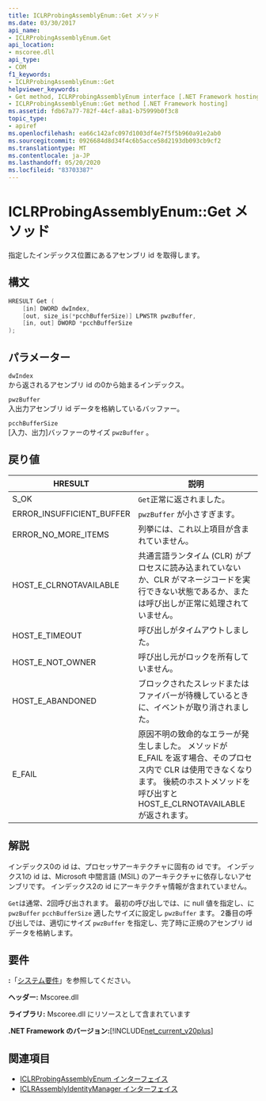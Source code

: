 ```yaml
---
title: ICLRProbingAssemblyEnum::Get メソッド
ms.date: 03/30/2017
api_name:
- ICLRProbingAssemblyEnum.Get
api_location:
- mscoree.dll
api_type:
- COM
f1_keywords:
- ICLRProbingAssemblyEnum::Get
helpviewer_keywords:
- Get method, ICLRProbingAssemblyEnum interface [.NET Framework hosting]
- ICLRProbingAssemblyEnum::Get method [.NET Framework hosting]
ms.assetid: fdb67a77-782f-44cf-a8a1-b75999b0f3c8
topic_type:
- apiref
ms.openlocfilehash: ea66c142afc097d1003df4e7f5f5b960a91e2ab0
ms.sourcegitcommit: 0926684d8d34f4c6b5acce58d2193db093cb9cf2
ms.translationtype: MT
ms.contentlocale: ja-JP
ms.lasthandoff: 05/20/2020
ms.locfileid: "83703387"
---
```

# <a name="iclrprobingassemblyenumget-method"></a>ICLRProbingAssemblyEnum::Get メソッド
指定したインデックス位置にあるアセンブリ id を取得します。  
  
## <a name="syntax"></a>構文  
  
```cpp  
HRESULT Get (  
    [in] DWORD dwIndex,  
    [out, size_is(*pcchBufferSize)] LPWSTR pwzBuffer,  
    [in, out] DWORD *pcchBufferSize  
);  
```  
  
## <a name="parameters"></a>パラメーター  
 `dwIndex`  
 から返されるアセンブリ id の0から始まるインデックス。  
  
 `pwzBuffer`  
 入出力アセンブリ id データを格納しているバッファー。  
  
 `pcchBufferSize`  
 [入力、出力]バッファーのサイズ `pwzBuffer` 。  
  
## <a name="return-value"></a>戻り値  
  
|HRESULT|説明|  
|-------------|-----------------|  
|S_OK|`Get`正常に返されました。|  
|ERROR_INSUFFICIENT_BUFFER|`pwzBuffer` が小さすぎます。|  
|ERROR_NO_MORE_ITEMS|列挙には、これ以上項目が含まれていません。|  
|HOST_E_CLRNOTAVAILABLE|共通言語ランタイム (CLR) がプロセスに読み込まれていないか、CLR がマネージコードを実行できない状態であるか、または呼び出しが正常に処理されていません。|  
|HOST_E_TIMEOUT|呼び出しがタイムアウトしました。|  
|HOST_E_NOT_OWNER|呼び出し元がロックを所有していません。|  
|HOST_E_ABANDONED|ブロックされたスレッドまたはファイバーが待機しているときに、イベントが取り消されました。|  
|E_FAIL|原因不明の致命的なエラーが発生しました。 メソッドが E_FAIL を返す場合、そのプロセス内で CLR は使用できなくなります。 後続のホストメソッドを呼び出すと HOST_E_CLRNOTAVAILABLE が返されます。|  
  
## <a name="remarks"></a>解説  
 インデックス0の id は、プロセッサアーキテクチャに固有の id です。 インデックス1の id は、Microsoft 中間言語 (MSIL) のアーキテクチャに依存しないアセンブリです。 インデックス2の id にアーキテクチャ情報が含まれていません。  
  
 `Get`は通常、2回呼び出されます。 最初の呼び出しでは、に null 値を指定し、に `pwzBuffer` `pcchBufferSize` 適したサイズに設定し `pwzBuffer` ます。 2番目の呼び出しでは、適切にサイズ `pwzBuffer` を指定し、完了時に正規のアセンブリ id データを格納します。  
  
## <a name="requirements"></a>要件  
 **:**「[システム要件](../../get-started/system-requirements.md)」を参照してください。  
  
 **ヘッダー:** Mscoree.dll  
  
 **ライブラリ:** Mscoree.dll にリソースとして含まれています  
  
 **.NET Framework のバージョン:**[!INCLUDE[net_current_v20plus](../../../../includes/net-current-v20plus-md.md)]  
  
## <a name="see-also"></a>関連項目

- [ICLRProbingAssemblyEnum インターフェイス](iclrprobingassemblyenum-interface.md)
- [ICLRAssemblyIdentityManager インターフェイス](iclrassemblyidentitymanager-interface.md)
